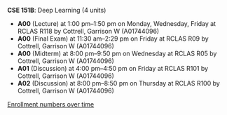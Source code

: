 **CSE 151B**: Deep Learning (4 units)

- **A00** (Lecture) at 1:00 pm–1:50 pm on Monday, Wednesday, Friday at RCLAS R118 by Cottrell, Garrison W (A01744096)
- **A00** (Final Exam) at 11:30 am–2:29 pm on Friday at RCLAS R09 by Cottrell, Garrison W (A01744096)
- **A00** (Midterm) at 8:00 pm–9:50 pm on Wednesday at RCLAS R05 by Cottrell, Garrison W (A01744096)
- **A01** (Discussion) at 4:00 pm–4:50 pm on Friday at RCLAS R101 by Cottrell, Garrison W (A01744096)
- **A02** (Discussion) at 8:00 pm–8:50 pm on Thursday at RCLAS R100 by Cottrell, Garrison W (A01744096)

[Enrollment numbers over time](./CSE151B.tsv)
